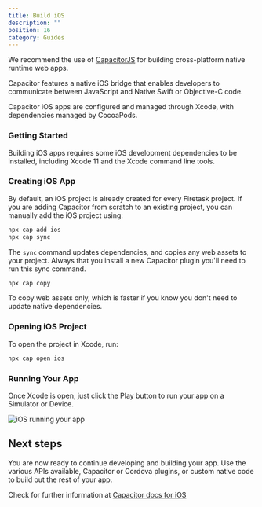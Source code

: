 ```yaml
---
title: Build iOS
description: ""
position: 16
category: Guides
---
```


We recommend the use of [CapacitorJS](https://capacitorjs.com/) for building cross-platform native runtime web apps.

Capacitor features a native iOS bridge that enables developers to communicate between JavaScript and Native Swift or Objective-C code.

Capacitor iOS apps are configured and managed through Xcode, with dependencies managed by CocoaPods.

### Getting Started

Building iOS apps requires some iOS development dependencies to be installed, including Xcode 11 and the Xcode command line tools.

### Creating iOS App

By default, an iOS project is already created for every Firetask project. If you are adding Capacitor from scratch to an existing
project, you can manually add the iOS project using:

```bash
npx cap add ios
npx cap sync
```

The `sync` command updates dependencies, and copies any web assets to your project. Always that you install a new Capacitor plugin you'll need to run this sync command.

```bash
npx cap copy
```

To copy web assets only, which is faster if you know you don't need to update native dependencies.

### Opening iOS Project

To open the project in Xcode, run:

```bash
npx cap open ios
```

### Running Your App

Once Xcode is open, just click the Play button to run your app on a Simulator or Device.

![iOS running your app](/images/docs/ios-running.png)

## Next steps

You are now ready to continue developing and building your app. Use the various APIs available, Capacitor or Cordova plugins, or custom native code to build out the rest of your app.

<alert>

Check for further information at [Capacitor docs for iOS](https://capacitorjs.com/docs/ios)

</alert>
